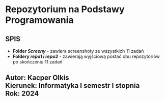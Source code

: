 <h1>Repozytorium na Podstawy Programowania</h1>
<h2>SPIS</h2>
<ul>
    <li><b>Folder <i>Screeny</i></b> - zawiera screenshoty ze wszystkich 11 zadań</li>
    <li><b>Foldery <i>repo1 i repo2</i></b> - zawierają wyjściową postać obu repozytoriów po skończeniu 11 zadań</li>
</ul>
<h2>
    Autor: Kacper Olkis<br/>
    Kierunek: Informatyka I semestr I stopnia<br/>
    Rok: 2024
</h2>